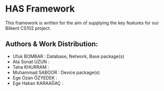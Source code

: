 # HAS Framework
This framework is written for the aim of supplying the key features for our Bilkent CS102 project.
 
## Authors & Work Distribution:
* Ufuk BOMBAR         : Database, Network, Base package(s)
* Ata Sonat UZUN      : 
* Taha KHURRAM        : 
* Muhammad SABOOR     : Device package(s)
* Ege Ozan ÖZYEDEK    : 
* Ege Hakan KARAAĞAÇ  : 
